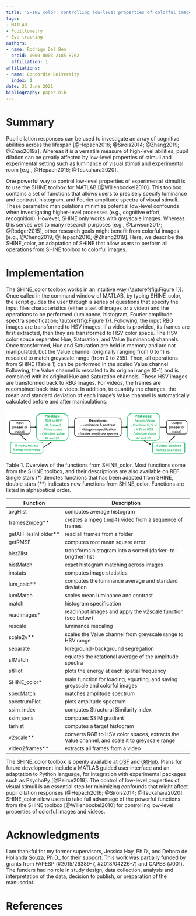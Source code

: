 ```yaml
---
title: 'SHINE_color: controlling low-level properties of colorful images'
tags:
- MATLAB
- Pupillometry
- Eye-tracking
authors:
- name: Rodrigo Dal Ben
  orcid: 0000-0003-2185-8762
  affiliation: 1
affiliations:
- name: Concordia University
  index: 1
date: 21 June 2021
bibliography: paper.bib
---
```


# Summary

Pupil dilation responses can be used to investigate an array of cognitive abilities across the lifespan [@Hepach2016; @Sirois2014; @Zhang2019; @Zhao2019a]. Whereas it is a versatile measure of high-level abilities, pupil dilation can be greatly affected by low-level properties of stimuli and experimental setting such as luminance of visual stimuli and experimental room [e.g., @Hepach2016; @Tsukahara2020].

One powerful way to control low-level properties of experimental stimuli is to use the SHINE toolbox for MATLAB [@Willenbockel2010]. This toolbox contains a set of functions that allows users to precisely specify luminance and contrast, histogram, and Fourier amplitude spectra of visual stimuli. These parametric manipulations minimize potential low-level confounds when investigating higher-level processes (e.g., cognitive effort, recognition). However, SHINE only works with greyscale images. Whereas this serves well to many research purposes [e.g., @Lawson2017; @Rodger2015], other research goals might benefit from colorful images [e.g., @Cheng2019; @Hepach2016; @Zhang2019]. Here, we describe the SHINE_color, an adaptation of SHINE that allow users to perform all operations from SHINE toolbox to colorful images.

# Implementation

The SHINE_color toolbox works in an intuitive way (\autoref{fig:Figure 1}). Once called in the command window of MATLAB, by typing SHINE_color, the script guides the user through a series of questions that specify the input files characteristics (either a set of images or a video) and the operations to be performed (luminance, histogram, Fourier amplitude spectra specification; \autoref{fig:Figure 1}). Following, the input RBG images are transformed to HSV images. If a video is provided, its frames are first extracted, then they are transformed to HSV color space. The HSV color space separates Hue, Saturation, and Value (luminance) channels. Once transformed, Hue and Saturation are held in memory and are not manipulated, but the Value channel (originally ranging from 0 to 1) is rescaled to match greyscale range (from 0 to 255). Then, all operations from SHINE (Table 1) can be performed in the scaled Value channel. Following, the Value channel is rescaled to its original range (0-1) and is combined with its original Hue and Saturation channels. These HSV images are transformed back to RBG images. For videos, the frames are recombined back into a video. In addition, to quantify the changes, the mean and standard deviation of each image’s Value channel is automatically calculated before and after manipulations.

![SHINE_color workflow. Green boxes are adaptations that allow SHINE operations to be performed on colorful images.\label{fig:Figure 1}](fig1.png)


Table 1. Overview of the functions from SHINE_color. Most functions come from the SHINE toolbox, and their descriptions are also available on REF. Single stars (\*) denotes functions that has been adapted from SHINE, double stars (\**) indicates new functions from SHINE_color. Functions are listed in alphabetical order.

|     Function                 |     Description                                                                                        |
|------------------------------|--------------------------------------------------------------------------------------------------------|
|     avgHist                  |     computes average   histogram                                                                       |
|     frames2mpeg**            |     creates a mpeg   (.mp4) video from a sequence of frames                                            |
|     getAllFilesInFolder**    |     read all frames   from a folder                                                                    |
|     getRMSE                  |     computes root mean   square error                                                                  |
|     hist2list                |     transforms   histogram into a sorted (darker-to-brigther) list                                     |
|     histMatch                |     exact histogram   matching across images                                                           |
|     imstats                  |     computes image   statistics                                                                        |
|     lum_calc**               |     computes the   luminance average and standard deviation                                            |
|     lumMatch                 |     scales mean   luminance and contrast                                                               |
|     match                    |     histogram   specification                                                                          |
|     readImages*              |     read input images   and apply the v2scale function (see below)                                     |
|     rescale                  |     luminance rescaling                                                                                |
|     scale2v**                |     scales the Value   channel from greyscale range to HSV range                                       |
|     separate                 |     foreground-background   segregation                                                                |
|     sfMatch                  |     equates the   rotational average of the amplitude spectra                                          |
|     sfPlot                   |     plots the energy at   each spatial frequency                                                       |
|     SHINE_color*             |     main function for   loading, equating, and saving greyscale and colorful images                    |
|     specMatch                |     matches amplitude   spectrum                                                                       |
|     spectrumPlot             |     plots amplitude   spectrum                                                                         |
|     ssim_index               |     computes Structural   Similarity index                                                             |
|     ssim_sens                |     computes SSIM   gradient                                                                           |
|     tarhist                  |     computes a target   histogram                                                                      |
|     v2scale**                |     converts RGB to HSV   color spaces, extracts the Value channel, and scale it to greyscale range    |
|     video2frames**           |     extracts all frames   from a video                                                                 |


The SHINE_color toolbox is openly available at [OSF](https://osf.io/auzjy/) and [GitHub](https://github.com/RodDalBen/SHINE_color). Plans for future development include a MATLAB guided user interface and an adaptation to Python language, for integration with experimental packages such as PsychoPy [@Peirce2019]. The control of low-level properties of visual stimuli is an essential step for minimizing confounds that might affect pupil dilation responses [@Hepach2016; @Sirois2014; @Tsukahara2020]. SHINE_color allow users to take full advantage of the powerful functions from the SHINE toolbox [@Willenbockel2010] for controlling low-level properties of colorful images and videos.

# Acknowledgments

I am thankful for my former supervisors, Jessica Hay, Ph.D., and Debora de Hollanda Souza, Ph.D., for their support. This work was partially funded by grants from FAPESP (#2015/26389-7, #2018/04226-7) and CAPES (\#001). The funders had no role in study design, data collection, analysis and interpretation of the data, decision to publish, or preparation of the manuscript.

# References

